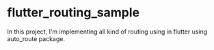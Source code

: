 # flutter_routing_sample
In this project, I'm implementing all kind of routing using in flutter using auto_route package.
